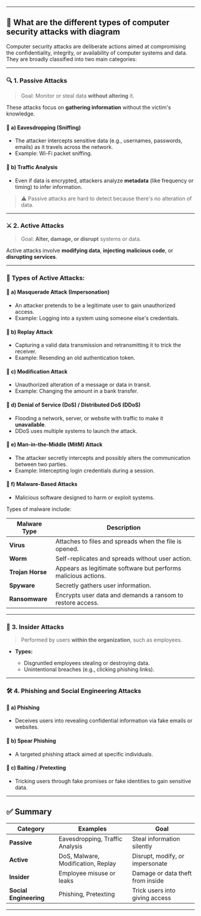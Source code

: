 
---

## 🔐 **What are the different types of computer security attacks with diagram**

Computer security attacks are deliberate actions aimed at compromising the confidentiality, integrity, or availability of computer systems and data. They are broadly classified into two main categories:

---

### 🔍 **1. Passive Attacks**

> Goal: Monitor or steal data **without altering** it.

These attacks focus on **gathering information** without the victim's knowledge.

#### 🔹 a) **Eavesdropping (Sniffing)**

* The attacker intercepts sensitive data (e.g., usernames, passwords, emails) as it travels across the network.
* Example: Wi-Fi packet sniffing.

#### 🔹 b) **Traffic Analysis**

* Even if data is encrypted, attackers analyze **metadata** (like frequency or timing) to infer information.

> ⚠️ Passive attacks are hard to detect because there's no alteration of data.

---

### ⚔️ **2. Active Attacks**

> Goal: **Alter, damage, or disrupt** systems or data.

Active attacks involve **modifying data**, **injecting malicious code**, or **disrupting services**.

---

### 🔧 **Types of Active Attacks:**

#### 🔹 a) **Masquerade Attack (Impersonation)**

* An attacker pretends to be a legitimate user to gain unauthorized access.
* Example: Logging into a system using someone else's credentials.

#### 🔹 b) **Replay Attack**

* Capturing a valid data transmission and retransmitting it to trick the receiver.
* Example: Resending an old authentication token.

#### 🔹 c) **Modification Attack**

* Unauthorized alteration of a message or data in transit.
* Example: Changing the amount in a bank transfer.

#### 🔹 d) **Denial of Service (DoS) / Distributed DoS (DDoS)**

* Flooding a network, server, or website with traffic to make it **unavailable**.
* DDoS uses multiple systems to launch the attack.

#### 🔹 e) **Man-in-the-Middle (MitM) Attack**

* The attacker secretly intercepts and possibly alters the communication between two parties.
* Example: Intercepting login credentials during a session.

#### 🔹 f) **Malware-Based Attacks**

* Malicious software designed to harm or exploit systems.

Types of malware include:

| Malware Type     | Description                                                    |
| ---------------- | -------------------------------------------------------------- |
| **Virus**        | Attaches to files and spreads when the file is opened.         |
| **Worm**         | Self-replicates and spreads without user action.               |
| **Trojan Horse** | Appears as legitimate software but performs malicious actions. |
| **Spyware**      | Secretly gathers user information.                             |
| **Ransomware**   | Encrypts user data and demands a ransom to restore access.     |

---

### 🔐 **3. Insider Attacks**

> Performed by users **within the organization**, such as employees.

* **Types:**

  * Disgruntled employees stealing or destroying data.
  * Unintentional breaches (e.g., clicking phishing links).

---

### 🛠️ **4. Phishing and Social Engineering Attacks**

#### 🔹 a) **Phishing**

* Deceives users into revealing confidential information via fake emails or websites.

#### 🔹 b) **Spear Phishing**

* A targeted phishing attack aimed at specific individuals.

#### 🔹 c) **Baiting / Pretexting**

* Tricking users through fake promises or fake identities to gain sensitive data.

---

## ✅ **Summary**

| Category               | Examples                           | Goal                             |
| ---------------------- | ---------------------------------- | -------------------------------- |
| **Passive**            | Eavesdropping, Traffic Analysis    | Steal information silently       |
| **Active**             | DoS, Malware, Modification, Replay | Disrupt, modify, or impersonate  |
| **Insider**            | Employee misuse or leaks           | Damage or data theft from inside |
| **Social Engineering** | Phishing, Pretexting               | Trick users into giving access   |

---


